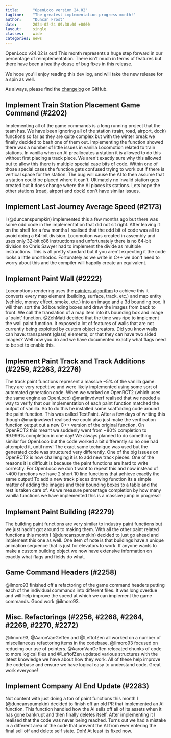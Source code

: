 ```yaml
---
title:      "OpenLoco version 24.02"
tagline:    "The greatest implementation progress month!"
author:     "Duncan Frost"
date:       2024-02-24 09:30:00 +0000
layout:     single
classes:    wide
categories: news
---
```


OpenLoco v24.02 is out! This month represents a huge step forward in our percentage of
reimplementation. There isn't much in terms of features but there have been a healthy douse of
bug fixes in this release.

We hope you'll enjoy reading this dev log, and will take the new release for a spin as well.

As always, please find the
[changelog](https://github.com/OpenLoco/OpenLoco/blob/v24.02/CHANGELOG.md)
on GitHub.

## Implement Train Station Placement Game Command (#2202)

Implementing all of the game commands is a long running project that the team has. We have been
ignoring all of the station (train, road, airport, dock) functions so far as they are quite
complex but with the winter break we finally decided to bash one of them out. Implementing the
function showed there was a number of little issues in vanilla Locomotion related to train
stations. In vanilla when an AI preallocates a station it is allowed to do this without first
placing a track piece. We aren't exactly sure why this allowed but to allow this there is
multiple special case bits of code. Within one of those special cases the function gets confused
trying to work out if there is vertical space for the station. The bug will cause the AI to then
assume that a station could be placed where it can't. Ultimately no invalid station gets created
but it does change where the AI places its stations. Lets hope the other stations (road, airport
and dock) don't have similar issues.

## Implement Last Journey Average Speed (#2173)

I (@duncanspumpkin) implemented this a few months ago but there was some odd code in the
implementation that did not sit right. After leaving it on the shelf for a few months I realised
that the odd bit of code was all to avoid doing a 64-bit division. Locomotion was created in
assembly and uses only 32-bit x86 instructions and unfortunately there is no 64-bit division so
Chris Sawyer had to implement the divide as multiple instructions. This is all pretty standard but
if you aren't expecting it the code looks a little unorthodox. Fortunately as we write in C++ we
don't need to worry about this and the compiler will happily create an equivalent.

## Implement Paint Wall (#2222)

Locomotions rendering uses the [painters algorithm](https://en.wikipedia.org/wiki/Painter%27s_algorithm)
to achieve this it converts every map element (building, surface, track, etc.) and map entity
(vehicle, money effect, smoke, etc.) into an image and a 3d bounding box. It will then sort the
3d bounding boxes and draw the images from back to front. We call the translation of a map item
into its bounding box and image a 'paint' function. @ZehMatt decided that the time was ripe to
implement the wall paint function. It exposed a lot of features of walls that are not currently
being exploited by custom object creators. Did you know walls can have: transparent (glass)
elements; or that they can have two sided images? Well now you do and we have documented exactly
what flags need to be set to enable this.

## Implement Paint Track and Track Additions (#2259, #2263, #2276)

The track paint functions represent a massive ~5% of the vanilla game. They are very repetitive
and were likely implemented using some sort of automated generation code. When we worked on
OpenRCT2 (which uses the same engine as OpenLoco) @marijnvdwerf realised that we needed a way to
verify that our implementation of each paint function matched the output of vanilla. So to do this
he installed some scaffolding code around the paint function. This was called TestPaint. After a
few days of writing this though @marijnvdwerf realised we could also just make the verification
function output out a new C++ version of the original function. On OpenRCT2 this meant we suddenly
went from ~80% completion to 99.999% completion in one day! We always planned to do something
similar for OpenLoco but the code worked a bit differently so no one had attempted it, until now!
The exact same technique was used but the generated code was structured very differently. One of
the big issues on OpenRCT2 is how challenging it is to add new track pieces. One of the reasons
it is difficult is because the paint functions are hard to write correctly. For OpenLoco we don't
want to repeat this and now instead of ~400 functions we have 2 short 10 line functions that achieve
exactly the same output! To add a new track pieces drawing function its a simple matter of adding
the images and their bounding boxes to a table and the rest is taken care of. As we measure
percentage completion by how many vanilla functions we have implemented this is a massive jump in
progress!

## Implement Paint Building (#2279)

The building paint functions are very similar to industry paint functions but we just hadn't got
around to making them. With all the other paint related functions this month I (@duncanspumpkin)
decided to just go ahead and implement this one as well. One item of note is that buildings have a
unique animation sequence that is just for elevators to work. If anyone wants to make a custom
building object we now have extensive information on exactly what flags and fields do what.

## Game Command Headers (#2258)

@ilmoro93 finished off a refactoring of the game command headers putting each of the individual
commands into different files. It was long overdue and will help improve the speed at which we can
implement the game commands. Good work @ilmoro93.

## Misc. Refactorings (#2256, #2268, #2264, #2269, #2270, #2272)

@ilmoro93, @AaronVanGeffen and @LeftofZen all worked on a number of miscellaneous refactoring items
in the codebase. @ilmoro93 focused on reducing our use of pointers. @AaronVanGeffen relocated
chunks of code to more logical files and @LeftofZen updated various structures with the latest
knowledge we have about how they work. All of these help improve the codebase and ensure we have
logical easy to understand code. Great work everyone!

## Implement Company AI End Update (#2283)

Not content with just doing a ton of paint functions this month I (@duncanspumpkin) decided to
finish off an old PR that implemented an AI function. This function handled how the AI sells off
all of its assets when it has gone bankrupt and then finally deletes itself. After implementing it
I realised that the code was never being reached. Turns out we had a mistake in a different
area of the code that prevent the AI from ever entering the final sell off and delete self state.
Doh! At least its fixed now.
